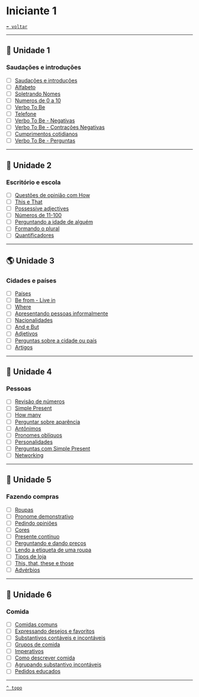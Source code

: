 <!--<font face="Calibri">-->

# Iniciante 1

[`⬅️ voltar`](../EF%20Route.md)

---

## 💬 Unidade 1

### Saudações e introduções

+ [ ] [Saudações e introduções](./Detalhes/Saudacoes%20e%20Introducoes.md)
+ [ ] [Alfabeto](./Detalhes/Alfabeto.md)
+ [ ] [Soletrando Nomes](./Detalhes/Soletrando%20Nomes.md)
+ [ ] [Numeros de 0 a 10](./Detalhes/Numeros.md)
+ [ ] [Verbo To Be](./Detalhes/Verbo%20To%20Be.md)
+ [ ] [Telefone](./Detalhes/Telefone.md)
+ [ ] [Verbo To Be - Negativas](./Detalhes/Verbo%20To%20Be.md)
+ [ ] [Verbo To Be - Contrações Negativas](./Detalhes/Verbo%20To%20Be.md)
+ [ ] [Cumprimentos cotidianos](./Detalhes/Cumprimentos%20cotidianos.md)
+ [ ] [Verbo To Be - Perguntas](./Detalhes/Verbo%20To%20Be.md)

---

## 🏫 Unidade 2

### Escritório e escola

+ [ ] [Questões de opinião com How](./Detalhes/How.md)
+ [ ] [This e That](./Detalhes/This%20That.md)
+ [ ] [Possessive adjectives](./Detalhes/Possessive%20adjectives.md)
+ [ ] [Números de 11-100](./Detalhes/Numeros.md#-numeros-de-11-100)
+ [ ] [Perguntando a idade de alguém](./Detalhes/Perguntando%20a%20idade.md)
+ [ ] [Formando o plural](./Detalhes/Plurais.md)
+ [ ] [Quantificadores](./Detalhes/Quantificadores.md)

---

## 🌎 Unidade 3

### Cidades e países

+ [ ] [Países](./Detalhes/Paises.md)
+ [ ] [Be from - Live in](./Detalhes/Be%20from%20-%20Live%20in.md)
+ [ ] [Where](./Detalhes/Where.md)
+ [ ] [Apresentando pessoas informalmente](./Detalhes/Apresentando%20pessoas%20informalmente.md)
+ [ ] [Nacionalidades](./Detalhes/Paises.md)
+ [ ] [And e But](./Detalhes/And%20e%20But.md)
+ [ ] [Adjetivos](./Detalhes/Adjetivos.md)
+ [ ] [Perguntas sobre a cidade ou país](./Detalhes/Perguntas%20sobre%20a%20cidade%20ou%20pais.md)
+ [ ] [Artigos](./Detalhes/Artigos.md)

---

## 👥 Unidade 4

### Pessoas

+ [ ] [Revisão de números](./Detalhes/Numeros.md#-numeros-com-ty-e-teen)
+ [ ] [Simple Present](./Detalhes/Simple%20Present.md)
+ [ ] [How many](./Detalhes/How.md#-perguntas-com-how-many)
+ [ ] [Perguntar sobre aparência](./Detalhes/Perguntar%20sobre%20aparencia.md)
+ [ ] [Antônimos](./Detalhes/Adjetivos.md#-antônimos)
+ [ ] [Pronomes oblíquos](./Detalhes/Pronomes%20obliquos.md)
+ [ ] [Personalidades](./Detalhes/Personalidades.md)
+ [ ] [Perguntas com Simple Present](./Detalhes/Simple%20Present.md#-Perguntas-com-Simple-Present)
+ [ ] [Networking](./Detalhes/Networking.md)

---

## 🛒 Unidade 5

### Fazendo compras

+ [ ] [Roupas](./Detalhes/Roupas.md)
+ [ ] [Pronome demonstrativo](./Detalhes/Pronome%20demonstrativo.md)
+ [ ] [Pedindo opiniões](./Detalhes/Pedindo%20opinioes.md)
+ [ ] [Cores](./Detalhes/Cores.md)
+ [ ] [Presente contínuo](./Detalhes/Presente%20continuo.md)
+ [ ] [Perguntando e dando preços](./Detalhes/Perguntando%20e%20dando%20precos.md)
+ [ ] [Lendo a etiqueta de uma roupa](./Detalhes/Lendo%20a%20etiqueta%20de%20uma%20roupa.md)
+ [ ] [Tipos de loja](./Detalhes/Tipos%20de%20loja.md)
+ [ ] [This, that, these e those](./Detalhes/Pronome%20demonstrativo.md#-this-that-these-e-those)
+ [ ] [Advérbios](./Detalhes/Adverbios.md)

---

## 🥗 Unidade 6

### Comida

+ [ ] [Comidas comuns](./Detalhes/Comidas%20comuns.md)
+ [ ] [Expressando desejos e favoritos](./Detalhes/Expressando%20desejos%20e%20favoritos.md)
+ [ ] [Substantivos contáveis e incontáveis](./Detalhes/Substantivos%20contáveis%20e%20incontaveis.md)
+ [ ] [Grupos de comida](./Detalhes/Comidas%20comuns.md#-grupos-de-comida)
+ [ ] [Imperativos](./Detalhes/Imperativos.md)
+ [ ] [Como descrever comida](./Detalhes/Como%20descrever%20comida.md)
+ [ ] [Agrupando substantivo incontáveis](./Detalhes/Substantivos%20contáveis%20e%20incontaveis.md#-Agrupando-substantivo-incontaveis)
+ [ ] [Pedidos educados](./Detalhes/Pedidos%20educados.md)

---

[`^ topo`](#-iniciante-1)
<!--</font>-->
